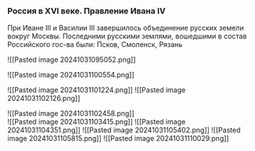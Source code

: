 ### Россия в XVI веке. Правление Ивана IV

При Иване III и Василии III завершилось объединение русских земели вокруг Москвы. Последними русскими землями, вошедшими в состав Российского гос-ва были:
Псков, Смоленск, Рязань

![[Pasted image 20241031095052.png]]

![[Pasted image 20241031100554.png]]

![[Pasted image 20241031101224.png]]
![[Pasted image 20241031102126.png]]

![[Pasted image 20241031102458.png]]  
![[Pasted image 20241031103415.png]]
![[Pasted image 20241031104351.png]]
![[Pasted image 20241031105402.png]]
![[Pasted image 20241031105815.png]]
![[Pasted image 20241031110029.png]]